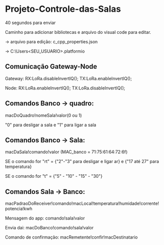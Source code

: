 # Projeto-Controle-das-Salas

40 segundos para enviar

Caminho para adicionar bibliotecas e arquivo do visual code para editar.

-> arquivo para edição: c_cpp_properties.json


-> C:\Users\<SEU_USUARIO>\.platformio

## <b>Comunicação Gateway-Node</b>

Gateway: 
RX:LoRa.disableInvertIQ();
TX:LoRa.enableInvertIQ(); 

Node:
RX:LoRa.enableInvertIQ(); 
TX:LoRa.disableInvertIQ(); 

## <b>Comandos Banco -> quadro:</b>

macDoQuadro!nomeSala!valor(0 ou 1)

"0" para desligar a sala e "1" para ligar a sala

## <b>Comandos Banco -> Sala:</b>

macDaSala!comando!valor   (MAC_banco = 71:75:61:64:72:6f)

SE o comando for "rt" = {"2"-"3" para desligar e ligar ar} e {"17 até 27" para temperatura}

SE o comando for "t" = {"5" - "10" - "15" - "30"} 

## <b>Comandos Sala -> Banco:</b>

macPadraoDoReceiver!comando!macLocal!temperatura!humidade!corrente!potencia!kwh

Mensagem do app: comando!sala!valor

Envia dai: macDoBanco!comando!sala!valor

Comando de confirmação: macRemetente!confir!macDestinatario


